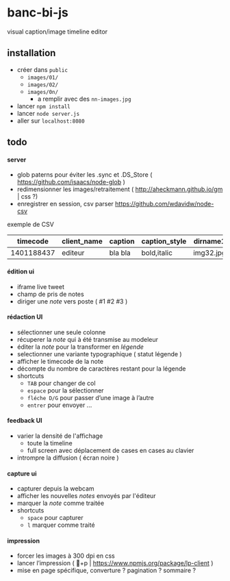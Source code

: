 banc-bi-js
==========

visual caption/image timeline editor

installation
-
- créer dans `public` 
  - `images/01/`
  - `images/02/`
  - `images/0n/`
      - a remplir avec des `nn-images.jpg`
- lancer `npm install`
- lancer `node server.js`
- aller sur `localhost:8080`

todo
-
#### server
- glob paterns pour éviter les .sync et .DS_Store ( https://github.com/isaacs/node-glob )
- redimensionner les images/retraitement ( http://aheckmann.github.io/gm | css ?) 
- enregistrer en session, csv parser https://github.com/wdavidw/node-csv

exemple de CSV

| timecode  | client_name | caption | caption_style | dirname1   | dirname2   | dirnamen   |
| --------- | ----------- | ------- | ------------- | ---------- | ---------- | ---------- |
| 1401188437| editeur     | bla bla | bold,italic   | img32.jpg  | none       | nnnn.jpg   |

#### édition ui
- iframe live tweet
- champ de pris de notes
- diriger une *note* vers poste ( #1 #2 #3 )

#### rédaction UI
- sélectionner une seule colonne
- récuperer la *note* qui à été transmise au modeleur
- éditer la *note* pour la transformer en *légende*
- selectionner une variante typographique ( statut légende )
- afficher le timecode de la note
- décompte du nombre de caractères restant pour la légende
- shortcuts
  - `TAB` pour changer de col
  - `espace` pour la sélectionner
  - `fléche D/G` pour passer d’une image à l’autre
  - `entrer` pour envoyer ...

#### feedback UI
- varier la densité de l'affichage
  - toute la timeline 
  - full screen avec déplacement de cases en cases au clavier
- intrompre la diffusion ( écran noire )

#### capture ui
- capturer depuis la webcam
- afficher les nouvelles *notes* envoyés par l'éditeur
- marquer la *note* comme traitée
- shortcuts
  - `space` pour capturer
  - `l` marquer comme traité

#### impression 
- forcer les images à 300 dpi en css
- lancer l’impression ( +p | https://www.npmjs.org/package/lp-client )
- mise en page spécifique, converture ? pagination ? sommaire ?
